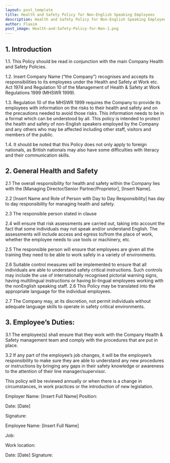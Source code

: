 ```yaml
---
layout: post_template
title: Health and Safety Policy for Non-English Speaking Employees
description: Health and Safety Policy for Non-English Speaking Employees. This Policy should be read in conjunction with the main Company Health and Safety Policies
author: Flaaim
post_image: Health-and-Safety-Policy-for-Non-1.png
---
```



## 1. Introduction 

1.1. This Policy should be read in conjunction with the main Company Health and Safety Policies. 
 
1.2. Insert Company Name (“the Company”) recognises and accepts its responsibilities to its employees under the Health and Safety at Work etc. Act 1974 and Regulation 10 of the Management of Health & Safety at Work Regulations 1999 (MHSWR 1999). 
 
1.3. Regulation 10 of the MHSWR 1999 requires the Company to provide its employees with information on the risks to their health and safety and on the precautions needed to avoid those risks. This information needs to be in a format which can be understood by all. This policy is intended to protect the health and safety of non-English speakers employed by the Company and any others who may be affected including other staff, visitors and members of the public. 

1.4. It should be noted that this Policy does not only apply to foreign nationals, as British nationals may also have some difficulties with literacy and their communication skills. 

## 2. General Health and Safety 

2.1 The overall responsibility for health and safety within the Company lies with the [Managing Director/Senior Partner/Proprietor], [Insert Name]. 

2.2 [Insert Name and Role of Person with Day to Day Responsibility] has day to day responsibility for managing health and safety. 

2.3 The responsible person stated in clause 

2.4 will ensure that risk assessments are carried out, taking into account the fact that some individuals may not speak and/or understand English. The assessments will include access and egress to/from the place of work, whether the employee needs to use tools or machinery, etc. 

2.5 The responsible person will ensure that employees are given all the training they need to be able to work safely in a variety of environments. 

2.6 Suitable control measures will be implemented to ensure that all individuals are able to understand safety critical instructions. Such controls may include the use of internationally recognised pictorial warning signs, having multilingual instructions or having bi-lingual employees working with the nonEnglish speaking staff. 2.6 This Policy may be translated into the appropriate language for the individual employees. 

2.7 The Company may, at its discretion, not permit individuals without adequate language skills to operate in safety critical environments. 


## 3. Employee’s Duties: 

3.1 The employee(s) shall ensure that they work with the Company Health & Safety management team and comply with the procedures that are put in place. 

3.2 If any part of the employee’s job changes, it will be the employee’s responsibility to make sure they are able to understand any new procedures or instructions by bringing any gaps in their safety knowledge or awareness to the attention of their line manager/supervisor. 
 
This policy will be reviewed annually or when there is a change in circumstances, in work practices or the introduction of new legislation. 

Employer Name: [Insert Full Name] Position:  
 
Date: [Date] 

Signature:  
 
Employee Name: [Insert Full Name] 

Job: 

Work location: 

Date: [Date] Signature: 
